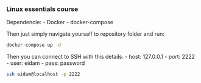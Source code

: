 ### Linux essentials course

Dependencie:
	- Docker
	- docker-compose


Then just simply navigate yourself to repository folder and run:
```bash
docker-compose up -d
```


Then you can connect to SSH with this details:
	- host: 127.0.0.1
	- port: 2222
	- user: eidam
	- pass: password

```bash
ssh eidam@localhost -p 2222
```